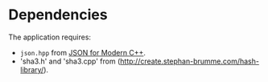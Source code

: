 # Dependencies
The application requires: 
* `json.hpp` from [JSON for Modern C++](https://github.com/open-source-parsers/json).
* 'sha3.h' and 'sha3.cpp' from (http://create.stephan-brumme.com/hash-library/).